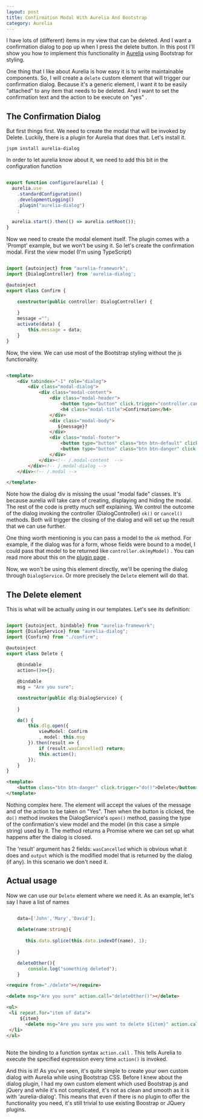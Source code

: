 ```yaml
---
layout: post
title: Confirmation Modal With Aurelia And Bootstrap
category: Aurelia
---
```


I have lots of (different) items in my view that can be deleted. And I want a confirmation dialog to pop up when I press the delete button. In this post I'll show you how to implement this functionality in [Aurelia](http://aurelia.io/) using Bootstrap for styling. 

One thing that I like about Aurelia is how easy it is to write maintainable components. So, I will create a `delete` custom element that will trigger our confirmation dialog. Because it's a generic element, I want it to be easily "attached" to any item that needs to be deleted. And I want to set the confirmation text and the action to be execute on "yes" .

## The Confirmation Dialog

But first things first. We need to create the modal that will be invoked by Delete. Luckily, there is a plugin for Aurelia that does that. Let's install it.

```
jspm install aurelia-dialog
``` 

In order to let aurelia know about it, we need to add this bit in the configuration function

```javascript

export function configure(aurelia) {
  aurelia.use
    .standardConfiguration()
    .developmentLogging()
	.plugin("aurelia-dialog")
	;

  aurelia.start().then(() => aurelia.setRoot());
}

```

Now we need to create the modal element itself. The plugin comes with a 'Prompt' example, but we won't be using it. So let's create the confirmation modal. First the view model (I'm using TypeScript)

```typescript

import {autoinject} from "aurelia-framework";
import {DialogController} from 'aurelia-dialog';

@autoinject
export class Confirm {

    constructor(public controller: DialogController) {
      
    }
    message ="";
    activate(data) {
        this.message = data;
    }
}

```

Now, the view. We can use most of the Bootstrap styling without the js functionality.

```html

<template>
    <div tabindex="-1" role="dialog">
        <div class="modal-dialog">
            <div class="modal-content">
                <div class="modal-header">
                    <button type="button" click.trigger="controller.cancel()" class="close" aria-label="Close"><span aria-hidden="true">&times;</span></button>
                    <h4 class="modal-title">Confirmation</h4>
                </div>
                <div class="modal-body">
                   ${message}?
                </div>
                <div class="modal-footer">
                    <button type="button" class="btn btn-default" click.trigger="controller.cancel()">No!</button>
                    <button type="button" class="btn btn-danger" click.trigger="controller.ok()">Yes</button>
                </div>
            </div><!-- /.modal-content  -->
        </div><!-- /.modal-dialog -->
    </div><!-- /.modal -->

</template>


```

Note how the dialog div is missing the usual "modal fade" classes. It's because aurelia will take care of creating, displaying and hiding the modal. The rest of the code is pretty much self explaining. We control the outcome of the dialog invoking the controller (DialogController) `ok()` or `cancel()` methods. Both will trigger the closing of the dialog and will set up the result that we can use further. 

One thing worth mentioning is you can pass a model to the `ok` method. For example, if the dialog was for a form, whose fields were bound to a model, I could pass that model to be returned like `controller.ok(myModel)` . You can read more about this on the [plugin page](https://github.com/aurelia/dialog#using-the-plugin) .
   
Now, we won't be using this element directly, we'll be opening the dialog through `DialogService`. Or more precisely the `Delete` element will do that.

## The Delete element

This is what will be actually using in our templates. Let's see its definition:

```typescript

import {autoinject, bindable} from "aurelia-framework";
import {DialogService} from "aurelia-dialog";
import {Confirm} from "./confirm";

@autoinject
export class Delete {
   
    @bindable
    action=()=>{};

    @bindable
    msg = "Are you sure";

    constructor(public dlg:DialogService) {
  
    }

    do() {
        this.dlg.open({
            viewModel: Confirm
            , model: this.msg
        }).then(result => {
            if (result.wasCancelled) return;
            this.action();
        });
    }
}

``` 

```html
<template>
    <button class="btn btn-danger" click.trigger="do()">Delete</button>
</template>

```

Nothing complex here. The element will accept the values of the message and of the action to be taken on "Yes". Then when the button is clicked, the `do()` method invokes the DialogService's `open()` method, passing the type of the confirmation's view model and the model (in this case a simple string) used by it. The method returns a Promise where we can set up what happens after the dialog is closed.

The 'result' argument has 2 fields: `wasCancelled` which is obvious what it does and `output` which is the modified model that is returned by the dialog (if any). In this scenario we don't need it. 

## Actual usage

Now we can use our `Delete` element where we need it. As an example, let's say I have a list of names

```typescript

    data=['John','Mary','David'];
    
    delete(name:string){
       
       this.data.splice(this.data.indexOf(name), 1);            
        
    }

    deleteOther(){
        console.log("something deleted");
    }

```

```html
<require from="./delete"></require>

<delete msg="Are you sure" action.call="deleteOther()"></delete>

<ul>
 <li repeat.for="item of data">
     ${item}
       <delete msg="Are you sure you want to delete ${item}" action.call="$parent.delete(item)"></delete>   
 </li>
</ul>
   
```` 

Note the binding to a function syntax `action.call` . This tells Aurelia to execute the specified expression every time `action()` is invoked. 

And this is it! As you've seen, it's quite simple to create your own custom dialog with Aurelia while using Bootstrap CSS. Before I knew about the dialog plugin, I had my own custom element which used Bootstrap js and jQuery and while it's not complicated, it's not as clean and smooth as it is with 'aurelia-dialog'. This means that even if there is no plugin to offer the functionality you need, it's still trivial to use existing Boostrap or JQuery plugins.    